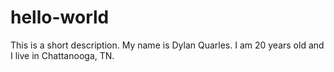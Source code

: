 # hello-world
This is a short description.
My name is Dylan Quarles. I am 20 years old and I live in Chattanooga, TN.

